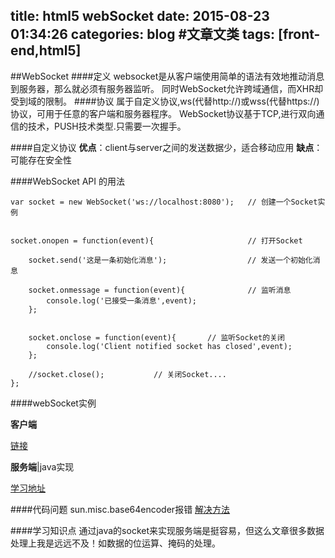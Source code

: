 title: html5 webSocket
date: 2015-08-23 01:34:26
categories: blog    #文章文类
tags: [front-end,html5]
---
##WebSocket
####定义
websocket是从客户端使用简单的语法有效地推动消息到服务器，那么就必须有服务器监听。
同时WebSocket允许跨域通信，而XHR却受到域的限制。
####协议
属于自定义协议,ws(代替http://)或wss(代替https://)协议，可用于任意的客户端和服务器程序。
WebSocket协议基于TCP,进行双向通信的技术，PUSH技术类型.只需要一次握手。

####自定义协议
<b>优点</b>：client与server之间的发送数据少，适合移动应用
<b>缺点</b>：可能存在安全性

<!-- more -->


####WebSocket API 的用法

   
    var socket = new WebSocket('ws://localhost:8080');   // 创建一个Socket实例
    
    
    socket.onopen = function(event){                     // 打开Socket 
   
        socket.send('这是一条初始化消息');                  // 发送一个初始化消息
   
        socket.onmessage = function(event){              // 监听消息
            console.log('已接受一条消息',event);
        };
        
        
        socket.onclose = function(event){       // 监听Socket的关闭
            console.log('Client notified socket has closed',event);
        };
        
        //socket.close();           // 关闭Socket.... 
    };
    
####webSocket实例

<b>客户端</b>

[链接](http://wangxizhu.gitcafe.io/demo/websocket_fileupload/index.html)

<b>服务端</b>|java实现

[学习地址](http://my.oschina.net/u/590484/blog/74054)

####代码问题
sun.misc.base64encoder报错
[解决方法](http://blog.csdn.net/jbxiaozi/article/details/7351768)

####学习知识点
通过java的socket来实现服务端是挺容易，但这么文章很多数据处理上我是远远不及！如数据的位运算、掩码的处理。